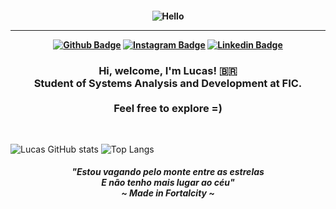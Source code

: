 <h4 align="center">
 
![Hello](https://i.imgur.com/p4vnGAN.gif)

<hr>

[![Github Badge](https://img.shields.io/badge/-Facebook-blue?style=for-the-badge&logo=Facebook&logoColor=white&link=https://github.com/Tarmiel)](https://www.facebook.com/Antar4s/)
[![Instagram Badge](https://img.shields.io/badge/-instagram-red?style=for-the-badge&logo=instagram&logoColor=white&link=https://github.com/Tarmiel)](https://www.instagram.com/Antar4s/)
[![Linkedin Badge](https://img.shields.io/badge/-Linkedin-blue?style=for-the-badge&logo=Linkedin&logoColor=white&link=https://github.com/Tarmiel)](https://www.linkedin.com/in/Antar4s/)
</h4>

<h3 align="center">
Hi, welcome, I'm Lucas! 🇧🇷 </br>
Student of Systems Analysis and Development at FIC. </br> </br>
Feel free to explore =)
</h3>

<br>

![Lucas GitHub stats](https://github-readme-stats.vercel.app/api?username=Tarmiel&show_icons=true&theme=dracula)
![Top Langs](https://github-readme-stats.vercel.app/api/top-langs/?username=Tarmiel&layout=compact&theme=dracula)

<h5 align="center">

"_Estou vagando pelo monte entre as estrelas </br>
E não tenho mais lugar ao céu_" </br>
~ Made in Fortalcity ~

</h5>
